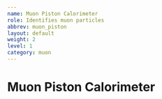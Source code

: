 ```yaml
---
name: Muon Piston Calorimeter
role: Identifies muon particles
abbrev: muon_piston
layout: default
weight: 2
level: 1
category: muon
---
```

# Muon Piston Calorimeter
